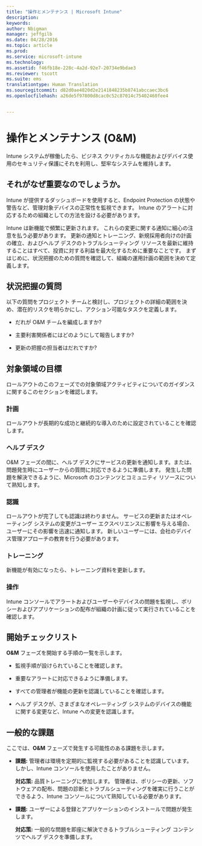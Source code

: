 ```yaml
---
title: "操作とメンテナンス | Microsoft Intune"
description: 
keywords: 
author: Nbigman
manager: jeffgilb
ms.date: 04/28/2016
ms.topic: article
ms.prod: 
ms.service: microsoft-intune
ms.technology: 
ms.assetid: f46fb18e-228c-4a2d-92e7-20734e9bdae3
ms.reviewer: tscott
ms.suite: ems
translationtype: Human Translation
ms.sourcegitcommit: d82d0ae4820d2e2141848235b8741abccaec3bc6
ms.openlocfilehash: a26de5f97800d8cac0c52c87014c75402460fee4


---
```


# 操作とメンテナンス (O&M)
Intune システムが稼働したら、ビジネス クリティカルな機能およびデバイス使用のセキュリティ保護にそれを利用し、堅牢なシステムを維持します。

## それがなぜ重要なのでしょうか。
Intune が提供するダッシュボードを使用すると、Endpoint Protection の状態や警告など、管理対象デバイスの正常性を監視できます。 Intune のアラートに対応するための組織としての方法を設ける必要があります。

Intune は新機能で頻繁に更新されます。 これらの変更に関する通知に細心の注意を払う必要があります。
更新の通知とトレーニング、新規採用者向けの計画の確立、およびヘルプ デスクのトラブルシューティング リソースを最新に維持することはすべて、投資に対する利益を最大化するために重要なことです。
まずはじめに、状況把握のための質問を確認して、組織の運用計画の範囲を決めて定義します。

## 状況把握の質問
以下の質問をプロジェクト チームと検討し、プロジェクトの詳細の範囲を決め、潜在的リスクを明らかにし、アクション可能なタスクを定義します。

-   だれが O&M チームを編成しますか?

-   主要利害関係者にはどのようにして報告しますか?

-   更新の把握の担当者はだれですか?

## 対象領域の目標
ロールアウトのこのフェーズでの対象領域アクティビティについてのガイダンスに関するこのセクションを確認します。

### 計画
ロールアウトが長期的な成功と継続的な導入のために設定されていることを確認します。

### ヘルプ デスク
O&M フェーズの間に、ヘルプ デスクにサービスの更新を通知します。または、問題発生時にユーザーからの質問に対応できるように準備します。 発生した問題を解決できるように、Microsoft のコンテンツとコミュニティ リソースについて熟知します。

### 認識
ロールアウトが完了しても認識は終わりません。 サービスの更新またはオペレーティング システムの変更がユーザー エクスペリエンスに影響を与える場合、ユーザーにその影響を迅速に通知します。 新しいユーザーには、会社のデバイス管理アプローチの教育を行う必要があります。

### トレーニング
新機能が有効になったら、トレーニング資料を更新します。

### 操作
Intune コンソールでアラートおよびユーザーやデバイスの問題を監視し、ポリシーおよびアプリケーションの配布が組織の計画に従って実行されていることを確認します。

## 開始チェックリスト
**O&M** フェーズを開始する手順の一覧を示します。

-   監視手順が設けられていることを確認します。

-   重要なアラートに対応できるように準備します。

-   すべての管理者が機能の更新を認識していることを確認します。

-   ヘルプ デスクが、さまざまなオペレーティング システムのデバイスの機能に関する変更など、Intune への変更を認識します。

## 一般的な課題
ここでは、**O&M** フェーズで発生する可能性のある課題を示します。

-   **課題:** 管理者は環境を定期的に監視する必要があることを認識しています。 しかし、Intune コンソールを使用したことがありません。

    **対応策:** 品質トレーニングに参加します。 管理者は、ポリシーの更新、ソフトウェアの配布、問題の診断とトラブルシューティングを確実に行うことができるよう、Intune コンソールについて熟知している必要があります。

-   **課題:** ユーザーによる登録とアプリケーションのインストールで問題が発生します。

    **対応策:** 一般的な問題を即座に解決できるトラブルシューティング コンテンツでヘルプ デスクを準備します。



<!--HONumber=Jun16_HO4-->


